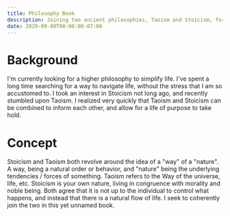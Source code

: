 ```yaml
---
title: Philosophy Book
description: Joining two ancient philosophies, Taoism and Stoicism, for every day modern life.
date: 2020-09-08T00:00:00-07:00
---
```


# Background

I'm currently looking for a higher philosophy to simplify life. I've spent a long time searching for a way to navigate life, without the stress that I am so accustomed to. I took an interest in Stoicism not long ago, and recently stumbled upon Taoism. I realized very quickly that Taoism and Stoicism can be combined to inform each other, and allow for a life of purpose to take hold.

# Concept

Stoicism and Taoism both revolve around the idea of a "way" of a "nature". A way, being a natural order or behavior, and "nature" being the underlying tendencies / forces of something. Taoism refers to the Way of the universe, life, etc. Stoicism is your own nature, living in congruence with morality and noble being. Both agree that it is not up to the individual to control what happens, and instead that there is a natural flow of life. I seek to coherently join the two in this yet unnamed book.
